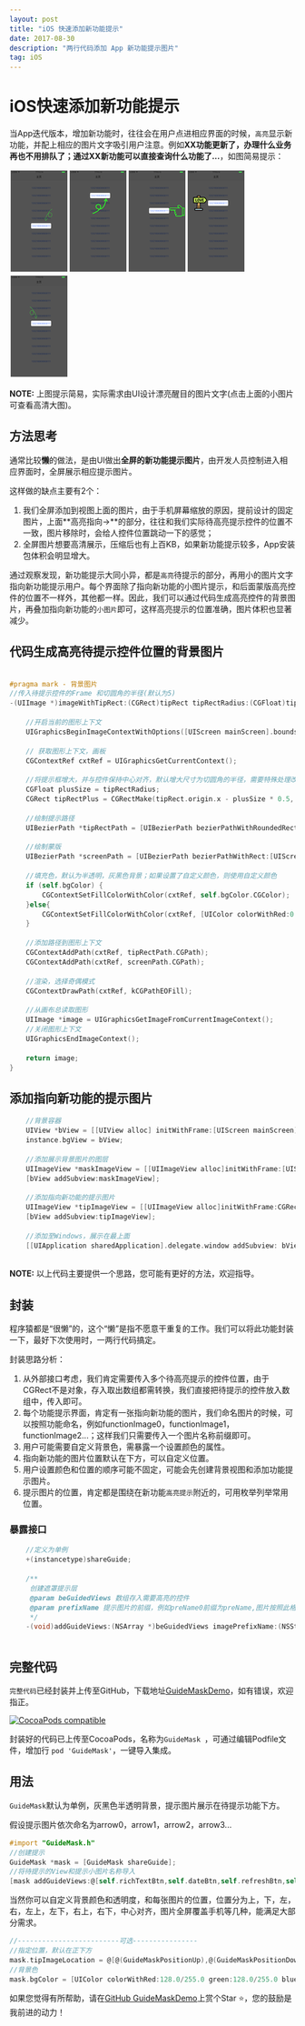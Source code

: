 ```yaml
---
layout: post
title: "iOS 快速添加新功能提示"
date: 2017-08-30 
description: "两行代码添加 App 新功能提示图片"
tag: iOS 
--- 
```



# iOS快速添加新功能提示

当App迭代版本，增加新功能时，往往会在用户点进相应界面的时候，`高亮`显示新功能，并配上相应的图片文字吸引用户注意。例如**XX功能更新了，办理什么业务再也不用排队了；通过XX新功能可以直接查询什么功能了...**，如图简易提示：

<div style="float:left;border:solid 1px 000;margin:2px;"><a href="https://raw.githubusercontent.com/muzipiao/GitHubImages/master/GuideMaskImages/GuideMaskImages_Big/guidemask0.png"><img src="https://raw.githubusercontent.com/muzipiao/GitHubImages/master/GuideMaskImages/GuideMaskImages_Small/guidemask0.png" alt="screenshot" title="screenshot" width="100" height="178" ></a></div>
<div style="float:left;border:solid 1px 000;margin:2px;"><a href="https://raw.githubusercontent.com/muzipiao/GitHubImages/master/GuideMaskImages/GuideMaskImages_Big/guidemask1.png"><img src="https://raw.githubusercontent.com/muzipiao/GitHubImages/master/GuideMaskImages/GuideMaskImages_Small/guidemask1.png" alt="screenshot" title="screenshot" width="100" height="178" ></a></div>
<div style="float:left;border:solid 1px 000;margin:2px;"><a href="https://raw.githubusercontent.com/muzipiao/GitHubImages/master/GuideMaskImages/GuideMaskImages_Big/guidemask2.png"><img src="https://raw.githubusercontent.com/muzipiao/GitHubImages/master/GuideMaskImages/GuideMaskImages_Small/guidemask2.png" alt="screenshot" title="screenshot" width="100" height="178" ></a></div>
<div style="float:left;border:solid 1px 000;margin:2px;"><a href="https://raw.githubusercontent.com/muzipiao/GitHubImages/master/GuideMaskImages/GuideMaskImages_Big/guidemask3.png"><img src="https://raw.githubusercontent.com/muzipiao/GitHubImages/master/GuideMaskImages/GuideMaskImages_Small/guidemask3.png" alt="screenshot" title="screenshot" width="100" height="178" ></a></div>
<div style="float:left;border:solid 1px 000;margin:2px;"><a href="https://raw.githubusercontent.com/muzipiao/GitHubImages/master/GuideMaskImages/GuideMaskImages_Big/guidemask4.png"><img src="https://raw.githubusercontent.com/muzipiao/GitHubImages/master/GuideMaskImages/GuideMaskImages_Small/guidemask4.png" alt="screenshot" title="screenshot" width="100" height="178" ></a></div>
<div style="clear:both;"></div>


**NOTE:** 上图提示简易，实际需求由UI设计漂亮醒目的图片文字(点击上面的小图片可查看高清大图)。

## 方法思考

通常比较**懒**的做法，是由UI做出**全屏的新功能提示图片**，由开发人员控制进入相应界面时，全屏展示相应提示图片。

这样做的缺点主要有2个：

1. 我们全屏添加到视图上面的图片，由于手机屏幕缩放的原因，提前设计的固定图片，上面**高亮指向→**的部分，往往和我们实际待高亮提示控件的位置不一致，图片移除时，会给人控件位置跳动一下的感觉；
2. 全屏图片想要高清展示，压缩后也有上百KB，如果新功能提示较多，App安装包体积会明显增大。

通过观察发现，新功能提示大同小异，都是`高亮`待提示的部分，再用小的图片文字指向新功能提示用户。每个界面除了指向新功能的小图片提示，和后面蒙版高亮控件的位置不一样外，其他都一样。因此，我们可以通过代码生成高亮控件的背景图片，再叠加指向新功能的`小图片`即可，这样高亮提示的位置准确，图片体积也显著减少。

## 代码生成高亮待提示控件位置的背景图片

```objective-c

#pragma mark - 背景图片
//传入待提示控件的Frame 和切圆角的半径(默认为5)
-(UIImage *)imageWithTipRect:(CGRect)tipRect tipRectRadius:(CGFloat)tipRectRadius{
    
    //开启当前的图形上下文
    UIGraphicsBeginImageContextWithOptions([UIScreen mainScreen].bounds.size, NO, 0.0);
    
    // 获取图形上下文，画板
    CGContextRef cxtRef = UIGraphicsGetCurrentContext();
    
    //将提示框增大，并与控件保持中心对齐，默认增大尺寸为切圆角的半径，需要特殊处理改下面尺寸
    CGFloat plusSize = tipRectRadius;
    CGRect tipRectPlus = CGRectMake(tipRect.origin.x - plusSize * 0.5, tipRect.origin.y - plusSize * 0.5, tipRect.size.width + plusSize, tipRect.size.height + plusSize);
    
    //绘制提示路径
    UIBezierPath *tipRectPath = [UIBezierPath bezierPathWithRoundedRect:tipRectPlus cornerRadius:tipRectRadius];
    
    //绘制蒙版
    UIBezierPath *screenPath = [UIBezierPath bezierPathWithRect:[UIScreen mainScreen].bounds];
    
    //填充色，默认为半透明，灰黑色背景；如果设置了自定义颜色，则使用自定义颜色
    if (self.bgColor) {
        CGContextSetFillColorWithColor(cxtRef, self.bgColor.CGColor);
    }else{
        CGContextSetFillColorWithColor(cxtRef, [UIColor colorWithRed:0.0/255.0 green:0.0/255.0 blue:0.0/255.0 alpha:0.2].CGColor);
    }
    
    //添加路径到图形上下文
    CGContextAddPath(cxtRef, tipRectPath.CGPath);
    CGContextAddPath(cxtRef, screenPath.CGPath);
    
    //渲染，选择奇偶模式
    CGContextDrawPath(cxtRef, kCGPathEOFill);
    
    //从画布总读取图形
    UIImage *image = UIGraphicsGetImageFromCurrentImageContext();
    //关闭图形上下文
    UIGraphicsEndImageContext();
    
    return image;
}

```

## 添加指向新功能的提示图片

```objective-c
    //背景容器
    UIView *bView = [[UIView alloc] initWithFrame:[UIScreen mainScreen].bounds];
    instance.bgView = bView;
    
    //添加展示背景图片的图层
    UIImageView *maskImageView = [[UIImageView alloc]initWithFrame:[UIScreen mainScreen].bounds];
    [bView addSubview:maskImageView];
    
    //添加指向新功能的提示图片
    UIImageView *tipImageView = [[UIImageView alloc]initWithFrame:CGRectZero];
    [bView addSubview:tipImageView];
    
    //添加至Windows，展示在最上面
    [[UIApplication sharedApplication].delegate.window addSubview: bView];
        
```

**NOTE:** 以上代码主要提供一个思路，您可能有更好的方法，欢迎指导。

## 封装

程序猿都是“很懒”的，这个“懒”是指不愿意干重复的工作。我们可以将此功能封装一下，最好下次使用时，一两行代码搞定。

封装思路分析：

1. 从外部接口考虑，我们肯定需要传入多个待高亮提示的控件位置，由于CGRect不是对象，存入取出数组都需转换，我们直接把待提示的控件放入数组中，传入即可。
2. 每个功能提示界面，肯定有一张指向新功能的图片，我们命名图片的时候，可以按照功能命名，例如functionImage0，functionImage1，functionImage2...；这样我们只需要传入一个图片名称前缀即可。
3. 用户可能需要自定义背景色，需暴露一个设置颜色的属性。
4. 指向新功能的图片位置默认在下方，可以自定义位置。
5. 用户设置颜色和位置的顺序可能不固定，可能会先创建背景视图和添加功能提示图片。
6. 提示图片的位置，肯定都是围绕在新功能`高亮提示`附近的，可用枚举列举常用位置。


### 暴露接口

```objective-c  
	//定义为单例
	+(instancetype)shareGuide;
	
	/**
	 创建遮罩提示层
	 @param beGuidedViews 数组存入需要高亮的控件
	 @param prefixName 提示图片的前缀，例如preName0前缀为preName,图片按照此格式命名
	 */
	-(void)addGuideViews:(NSArray *)beGuidedViews imagePrefixName:(NSString *)prefixName;
        
```


## 完整代码

`完整代码`已经封装并上传至GitHub，下载地址[GuideMaskDemo](https://github.com/muzipiao/GuideMask)，如有错误，欢迎指正。

[![CocoaPods compatible](https://img.shields.io/cocoapods/v/GuideMask.svg?style=flat)](https://cocoapods.org/pods/GuideMask)

封装好的代码已上传至CocoaPods，名称为`GuideMask `，可通过编辑Podfile文件，增加行 `pod 'GuideMask'`，一键导入集成。

## 用法

`GuideMask`默认为单例，灰黑色半透明背景，提示图片展示在待提示功能下方。

假设提示图片依次命名为arrow0，arrow1，arrow2，arrow3...

```objective-c
#import "GuideMask.h"
//创建提示
GuideMask *mask = [GuideMask shareGuide];
//将待提示的View和提示小图片名称导入
[mask addGuideViews:@[self.richTextBtn,self.dateBtn,self.refreshBtn,self.fmdbBtn] imagePrefixName:@"arrow"];
```

当然你可以自定义背景颜色和透明度，和每张图片的位置，位置分为上，下，左，右，左上，左下，右上，右下，中心对齐，图片全屏覆盖手机等几种，能满足大部分需求。

```objective-c
//-------------------------可选----------------
//指定位置，默认在正下方
mask.tipImageLocation = @[@(GuideMaskPositionUp),@(GuideMaskPositionDown),@(GuideMaskPositionLeft),@(GuideMaskPositionRight),@(GuideMaskPositionLeftUp),@(GuideMaskPositionRightUp),@(GuideMaskPositionLeftDown),@(GuideMaskPositionRightDown)];
//背景色
mask.bgColor = [UIColor colorWithRed:128.0/255.0 green:128.0/255.0 blue:128.0/255.0 alpha:0.7];
```

如果您觉得有所帮助，请在[GitHub GuideMaskDemo](https://github.com/muzipiao/GuideMask)上赏个Star ⭐️，您的鼓励是我前进的动力！
